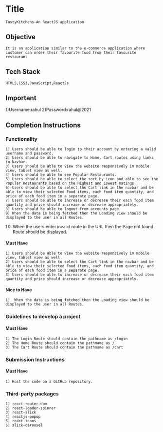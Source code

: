 # Title

    TastyKitchens-An ReactJS application

## Objective

    It is an application similar to the e-commerce application where customer can order their favourite food from their favourite restaurant

## Tech Stack

    HTML5,CSS3,JavaScript,ReactJs
## Important
   1)Username:rahul
   2)Password:rahul@2021

## Completion Instructions

### Functionality
    1) Users should be able to login to their account by entering a valid username and password.
    2) Users should be able to navigate to Home, Cart routes using links in Navbar.
    3) Users should be able to view the website responsively in mobile view, tablet view as well.
    4) Users should be able to see Popular Restaurants.
    5) Users should be able to select the sort by icon and able to see the Popular Restaurants based on the Highest and Lowest Ratings.
    6) Users should be able to select the Cart link in the navbar and be able to view their selected Food items, each food item quantity, and price of each food item in a separate page.
    7) Users should be able to increase or decrease their each food item quantity and price should increase or decrease appropriately.
    8) Users should be able to logout from accounts page.
    9) When the data is being fetched then the Loading view should be displayed to the user in all Routes.
   10) When the users enter invalid route in the URL then the Page not found Route should be displayed.
#### Must Have

    1) Users should be able to view the website responsively in mobile view, tablet view as well.
    2) Users should be able to select the Cart link in the navbar and be able to view their selected Food items, each food item quantity, and price of each food item in a separate page.
    3) Users should be able to increase or decrease their each food item quantity and price should increase or decrease appropriately.

#### Nice to Have

    1)  When the data is being fetched then the Loading view should be displayed to the user in all Routes.

### Guidelines to develop a project

#### Must Have

    1) The Login Route should contain the pathname as /login
    2) The Home Route should contain the pathname as /
    3) The Cart Route should contain the pathname as /cart

### Submission Instructions

#### Must Have

    1) Host the code on a GitHub repository.

### Third-party packages

    1) react-router-dom
    2) react-loader-spinner
    3) react-slick
    4) reactjs-popup
    5) react-icons
    6) slick-carousel

